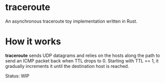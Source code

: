 # traceroute

An asynchronous traceroute toy implementation written in Rust.

# How it works

**traceroute** sends UDP datagrams and relies on the hosts along the path to send an ICMP packet back when TTL drops to 0. Starting with TTL == 1, it gradually increments it until the destination host is reached.

Status: WIP